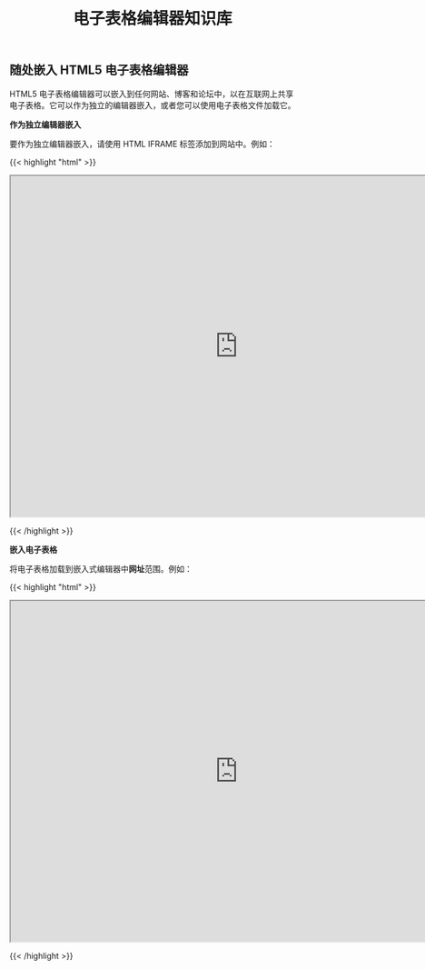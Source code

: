 ﻿---
title: 电子表格编辑器知识库
type: docs
weight: 30
url: /zh/java/spreadsheet-editor-knowledge-base/
---
## **随处嵌入 HTML5 电子表格编辑器**

HTML5 电子表格编辑器可以嵌入到任何网站、博客和论坛中，以在互联网上共享电子表格。它可以作为独立的编辑器嵌入，或者您可以使用电子表格文件加载它。

**作为独立编辑器嵌入**

要作为独立编辑器嵌入，请使用 HTML IFRAME 标签添加到网站中。例如：

{{< highlight "html" >}}

 <iframe src="http://spreadsheet-editor.aspose.com/" width="800" height="600">

    Your web browser does not support IFRAMEs

</iframe>

{{< /highlight >}}

**嵌入电子表格**

将电子表格加载到嵌入式编辑器中**网址**范围。例如：

{{< highlight "html" >}}

 <iframe src="http://spreadsheet-editor.aspose.com/?url=http://example.com/Sample.xlsx" width="800" height="600">

    Your web browser does not support IFRAMEs

</iframe>

{{< /highlight >}}
